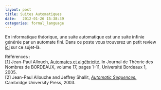 ```yaml
---
layout: post
title: Suites Automatiques
date:   2012-01-26 15:38:39
categories: formal_language
---
```


En informatique théorique, une suite automatique est une suite infinie générée par un automate fini. Dans ce poste vous trouverez un petit review <a href="/assets/automatic_sequence/suites_automatiques.html">ici</a> sur ce sujet-là.

<p>Références : <br>[1] Jean-Paul Allouch, <a href="http://www.numdam.org/item/JTNB_2005__17_1_1_0">Automates et algébricité.</a> In Journal de Théorie des Nombres de BORDEAUX, volume 17, pages 1–11, Université Bordeaux 1, 2005. <br>[2] Jean-Paul Allouche and Jeffrey Shallit, <a href="https://assets.cambridge.org/97805218/23326/frontmatter/9780521823326_frontmatter.pdf"><em>Automatic Sequences.</em></a> Cambridge University Press, 2003.</p>
